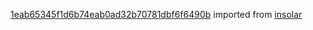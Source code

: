 [1eab65345f1d6b74eab0ad32b70781dbf6f6490b](https://github.com/insolar/insolar/commit/1eab65345f1d6b74eab0ad32b70781dbf6f6490b) imported from [insolar](https://github.com/insolar/insolar)
